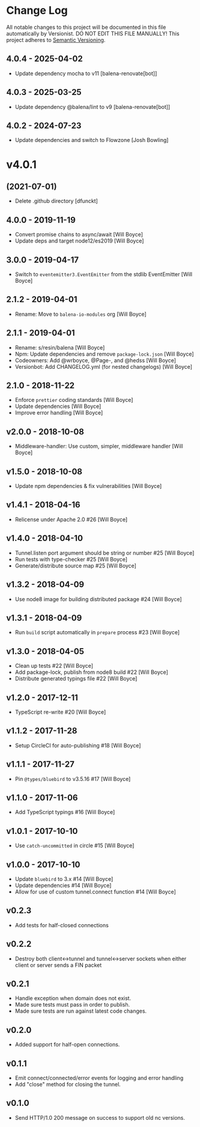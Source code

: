 # Change Log

All notable changes to this project will be documented in this file
automatically by Versionist. DO NOT EDIT THIS FILE MANUALLY!
This project adheres to [Semantic Versioning](http://semver.org/).

## 4.0.4 - 2025-04-02

* Update dependency mocha to v11 [balena-renovate[bot]]

## 4.0.3 - 2025-03-25

* Update dependency @balena/lint to v9 [balena-renovate[bot]]

## 4.0.2 - 2024-07-23

* Update dependencies and switch to Flowzone [Josh Bowling]

# v4.0.1
## (2021-07-01)

* Delete .github directory [dfunckt]

## 4.0.0 - 2019-11-19

* Convert promise chains to async/await [Will Boyce]
* Update deps and target node12/es2019 [Will Boyce]

## 3.0.0 - 2019-04-17

* Switch to `eventemitter3.EventEmitter` from the stdlib EventEmitter [Will Boyce]

## 2.1.2 - 2019-04-01

* Rename: Move to `balena-io-modules` org [Will Boyce]

## 2.1.1 - 2019-04-01

* Rename: s/resin/balena [Will Boyce]
* Npm: Update dependencies and remove `package-lock.json` [Will Boyce]
* Codeowners: Add @wrboyce, @Page-, and @hedss [Will Boyce]
* Versionbot: Add CHANGELOG.yml (for nested changelogs) [Will Boyce]

## 2.1.0 - 2018-11-22

* Enforce `prettier` coding standards [Will Boyce]
* Update dependencies [Will Boyce]
* Improve error handling [Will Boyce]

## v2.0.0 - 2018-10-08

* Middleware-handler: Use custom, simpler, middleware handler [Will Boyce]

## v1.5.0 - 2018-10-08

* Update npm dependencies & fix vulnerabilities [Will Boyce]

## v1.4.1 - 2018-04-16

* Relicense under Apache 2.0 #26 [Will Boyce]

## v1.4.0 - 2018-04-10

* Tunnel.listen port argument should be string or number #25 [Will Boyce]
* Run tests with type-checker #25 [Will Boyce]
* Generate/distribute source map #25 [Will Boyce]

## v1.3.2 - 2018-04-09

* Use node8 image for building distributed package #24 [Will Boyce]

## v1.3.1 - 2018-04-09

* Run `build` script automatically in `prepare` process #23 [Will Boyce]

## v1.3.0 - 2018-04-05

* Clean up tests #22 [Will Boyce]
* Add package-lock, publish from node8 build #22 [Will Boyce]
* Distribute generated typings file #22 [Will Boyce]

## v1.2.0 - 2017-12-11

* TypeScript re-write #20 [Will Boyce]

## v1.1.2 - 2017-11-28

* Setup CircleCI for auto-publishing #18 [Will Boyce]

## v1.1.1 - 2017-11-27

* Pin `@types/bluebird` to v3.5.16 #17 [Will Boyce]

## v1.1.0 - 2017-11-06

* Add TypeScript typings #16 [Will Boyce]

## v1.0.1 - 2017-10-10

* Use `catch-uncommitted` in circle #15 [Will Boyce]

## v1.0.0 - 2017-10-10

* Update `bluebird` to 3.x #14 [Will Boyce]
* Update dependencies #14 [Will Boyce]
* Allow for use of custom tunnel.connect function #14 [Will Boyce]

## v0.2.3

* Add tests for half-closed connections

## v0.2.2

* Destroy both client<->tunnel and tunnel<->server sockets when either client or server sends a FIN packet

## v0.2.1

* Handle exception when domain does not exist.
* Made sure tests must pass in order to publish.
* Made sure tests are run against latest code changes.

## v0.2.0

* Added support for half-open connections.

## v0.1.1

* Emit connect/connected/error events for logging and error handling
* Add "close" method for closing the tunnel.

## v0.1.0

* Send HTTP/1.0 200 message on success to support old nc versions.
